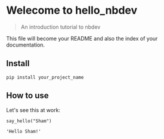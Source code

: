 # Welecome to hello_nbdev
> An introduction tutorial to nbdev


This file will become your README and also the index of your documentation.

## Install

`pip install your_project_name`

## How to use

Let's see this at work:

```
say_hello("Sham")
```




    'Hello Sham!'


